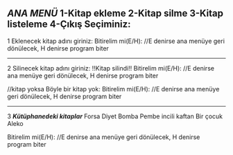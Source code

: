 ***ANA MENÜ***
1-Kitap ekleme
2-Kitap silme
3-Kitap listeleme
4-Çıkış
Seçiminiz:
-----------------------
1
Eklenecek kitap adını giriniz:
Bitirelim mi(E/H):  //E denirse ana menüye geri dönülecek, H denirse program biter

-----------------------
2
Silinecek kitap adını giriniz:
!!Kitap silindi!!
Bitirelim mi(E/H):  //E denirse ana menüye geri dönülecek, H denirse program biter

//kitap yoksa
Böyle bir kitap yok:
Bitirelim mi(E/H):  //E denirse ana menüye geri dönülecek, H denirse program biter

-----------------------
3
***Kütüphanedeki kitaplar***
Forsa
Diyet
Bomba
Pembe incili kaftan
Bir çocuk Aleko

Bitirelim mi(E/H):  //E denirse ana menüye geri dönülecek, H denirse program biter
